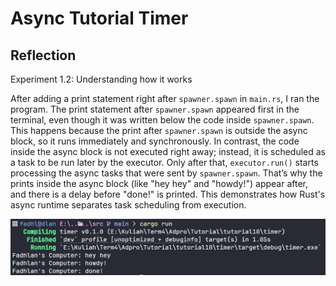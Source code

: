 # Async Tutorial Timer

## Reflection

Experiment 1.2: Understanding how it works

After adding a print statement right after `spawner.spawn` in `main.rs`, I ran the program. The print statement after `spawner.spawn` appeared first in the terminal, even though it was written below the code inside `spawner.spawn`. This happens because the print after `spawner.spawn` is outside the async block, so it runs immediately and synchronously. In contrast, the code inside the async block is not executed right away; instead, it is scheduled as a task to be run later by the executor. Only after that, `executor.run()` starts processing the async tasks that were sent by `spawner.spawn`. That’s why the prints inside the async block (like "hey hey" and "howdy!") appear after, and there is a delay before "done!" is printed. This demonstrates how Rust's async runtime separates task scheduling from execution.

![alt text](image.png)